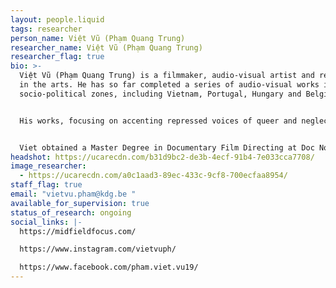 ```yaml
---
layout: people.liquid
tags: researcher
person_name: Việt Vũ (Phạm Quang Trung)
researcher_name: Việt Vũ (Phạm Quang Trung)
researcher_flag: true
bio: >-
  Việt Vũ (Phạm Quang Trung) is a filmmaker, audio-visual artist and reseacher
  in the arts. He has so far completed a series of audio-visual works in various
  socio-political zones, including Vietnam, Portugal, Hungary and Belgium. 


  His works, focusing on accenting repressed voices of queer and neglected communities in a globalizing world, have been shown at various European and Asian film festivals. After winning "The Most Promising Filmmaker from South East Asia" Award at the 2nd SeaShorts Film Festival in Malaysia in 2018 for the debut fiction short "Ant-Man", Viet made his docufiction "The Eternal Springtime", which became eligible for the Oscars nomination thanks to winning “Best Documentary Award” at 66th International Cork Film Festival and “Best Director” at Baku International Film Festival. In the same year, his experimental "My Own Room" was granted the prestiged Wildcard Award from Vlaams Audiovisueel Fonds (VAF, Belgium). 


  Viet obtained a Master Degree in Documentary Film Directing at Doc Nomads in 2021. Since September 2022, he is doing a PhD in the Arts at Sint Lucas Antwerpen (KdG) / ARIA (University of Antwerp), entitled "Queering the censorship: A (self-)investigation through the first-person perspective of an experimental filmmaker in Vietnam."
headshot: https://ucarecdn.com/b31d9bc2-de3b-4ecf-91b4-7e033cca7708/
image_researcher:
  - https://ucarecdn.com/a0c1aad3-89ec-433c-9cf8-700ecfaa8954/
staff_flag: true
email: "vietvu.pham@kdg.be "
available_for_supervision: true
status_of_research: ongoing
social_links: |-
  https://midfieldfocus.com/

  https://www.instagram.com/vietvuph/

  https://www.facebook.com/pham.viet.vu19/
---
```

